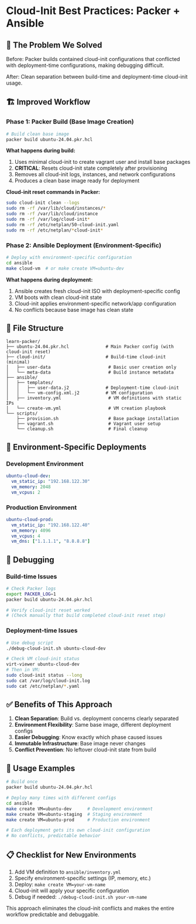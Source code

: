 # Cloud-Init Best Practices: Packer + Ansible

## 🎯 **The Problem We Solved**

Before: Packer builds contained cloud-init configurations that conflicted with deployment-time configurations, making debugging difficult.

After: Clean separation between build-time and deployment-time cloud-init usage.

## 🏗️ **Improved Workflow**

### **Phase 1: Packer Build (Base Image Creation)**

```bash
# Build clean base image
packer build ubuntu-24.04.pkr.hcl
```

**What happens during build:**
1. Uses minimal cloud-init to create vagrant user and install base packages
2. **CRITICAL**: Resets cloud-init state completely after provisioning
3. Removes all cloud-init logs, instances, and network configurations
4. Produces a clean base image ready for deployment

**Cloud-init reset commands in Packer:**
```bash
sudo cloud-init clean --logs
sudo rm -rf /var/lib/cloud/instances/*
sudo rm -rf /var/lib/cloud/instance
sudo rm -rf /var/log/cloud-init*
sudo rm -rf /etc/netplan/50-cloud-init.yaml
sudo rm -rf /etc/netplan/*cloud-init*
```

### **Phase 2: Ansible Deployment (Environment-Specific)**

```bash
# Deploy with environment-specific configuration
cd ansible
make cloud-vm  # or make create VM=ubuntu-dev
```

**What happens during deployment:**
1. Ansible creates fresh cloud-init ISO with deployment-specific config
2. VM boots with clean cloud-init state
3. Cloud-init applies environment-specific network/app configuration
4. No conflicts because base image has clean state

## 📁 **File Structure**

```
learn-packer/
├── ubuntu-24.04.pkr.hcl              # Main Packer config (with cloud-init reset)
├── cloud-init/                       # Build-time cloud-init (minimal)
│   ├── user-data                      # Basic user creation only
│   └── meta-data                      # Build instance metadata
├── ansible/
│   ├── templates/
│   │   ├── user-data.j2              # Deployment-time cloud-init
│   │   └── vm-config.xml.j2          # VM configuration
│   ├── inventory.yml                  # VM definitions with static IPs
│   └── create-vm.yml                  # VM creation playbook
└── scripts/
    ├── provision.sh                   # Base package installation
    ├── vagrant.sh                     # Vagrant user setup
    └── cleanup.sh                     # Final cleanup
```

## 🔄 **Environment-Specific Deployments**

### **Development Environment**
```yaml
ubuntu-cloud-dev:
  vm_static_ip: "192.168.122.30"
  vm_memory: 2048
  vm_vcpus: 2
```

### **Production Environment**
```yaml
ubuntu-cloud-prod:
  vm_static_ip: "192.168.122.40"
  vm_memory: 4096
  vm_vcpus: 4
  vm_dns: ["1.1.1.1", "8.8.8.8"]
```

## 🐛 **Debugging**

### **Build-time Issues**
```bash
# Check Packer logs
export PACKER_LOG=1
packer build ubuntu-24.04.pkr.hcl

# Verify cloud-init reset worked
# (Check manually that build completed cloud-init reset step)
```

### **Deployment-time Issues**
```bash
# Use debug script
./debug-cloud-init.sh ubuntu-cloud-dev

# Check VM cloud-init status
virt-viewer ubuntu-cloud-dev
# Then in VM:
sudo cloud-init status --long
sudo cat /var/log/cloud-init.log
sudo cat /etc/netplan/*.yaml
```

## ✅ **Benefits of This Approach**

1. **Clean Separation**: Build vs. deployment concerns clearly separated
2. **Environment Flexibility**: Same base image, different deployment configs
3. **Easier Debugging**: Know exactly which phase caused issues
4. **Immutable Infrastructure**: Base image never changes
5. **Conflict Prevention**: No leftover cloud-init state from build

## 🚀 **Usage Examples**

```bash
# Build once
packer build ubuntu-24.04.pkr.hcl

# Deploy many times with different configs
cd ansible
make create VM=ubuntu-dev      # Development environment
make create VM=ubuntu-staging  # Staging environment  
make create VM=ubuntu-prod     # Production environment

# Each deployment gets its own cloud-init configuration
# No conflicts, predictable behavior
```

## 📋 **Checklist for New Environments**

1. Add VM definition to `ansible/inventory.yml`
2. Specify environment-specific settings (IP, memory, etc.)
3. Deploy: `make create VM=your-vm-name`
4. Cloud-init will apply your specific configuration
5. Debug if needed: `./debug-cloud-init.sh your-vm-name`

This approach eliminates the cloud-init conflicts and makes the entire workflow predictable and debuggable.
